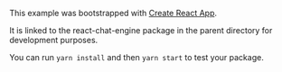 This example was bootstrapped with [Create React App](https://github.com/facebook/create-react-app).

It is linked to the react-chat-engine package in the parent directory for development purposes.

You can run `yarn install` and then `yarn start` to test your package.
